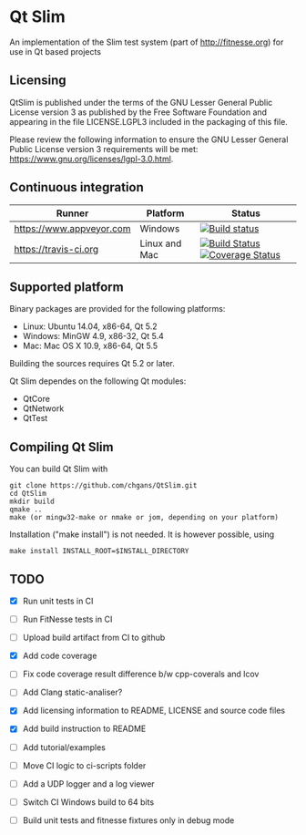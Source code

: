 # Qt Slim

An implementation of the Slim test system (part of http://fitnesse.org) for use in Qt based projects

## Licensing

QtSlim is published under the terms of the GNU Lesser General Public
License version 3 as published by the Free Software Foundation and
appearing in the file LICENSE.LGPL3 included in the packaging of this
file.

Please review the following information to ensure the GNU Lesser
General Public License version 3 requirements will be met:
https://www.gnu.org/licenses/lgpl-3.0.html.

## Continuous integration

| Runner | Platform | Status |
|--------|----------|--------|
| https://www.appveyor.com | Windows | [![Build status](https://ci.appveyor.com/api/projects/status/jj5oa6n0cls5puaw?svg=true)](https://ci.appveyor.com/project/chgans/qtslim) |
| https://travis-ci.org | Linux and Mac | [![Build Status](https://travis-ci.org/chgans/QtSlim.svg?branch=master)](https://travis-ci.org/chgans/QtSlim) [![Coverage Status](https://coveralls.io/repos/github/chgans/QtSlim/badge.svg?branch=master)](https://coveralls.io/github/chgans/QtSlim?branch=master) |

## Supported platform

Binary packages are provided for the following platforms:
- Linux: Ubuntu 14.04, x86-64, Qt 5.2
- Windows: MinGW 4.9, x86-32, Qt 5.4
- Mac: Mac OS X 10.9, x86-64, Qt 5.5

Building the sources requires Qt 5.2 or later.

Qt Slim dependes on the following Qt modules:
- QtCore
- QtNetwork
- QtTest

## Compiling Qt Slim

You can build Qt Slim with

    git clone https://github.com/chgans/QtSlim.git
    cd QtSlim
    mkdir build
    qmake ..
    make (or mingw32-make or nmake or jom, depending on your platform)

Installation ("make install") is not needed. It is however possible, using

    make install INSTALL_ROOT=$INSTALL_DIRECTORY

## TODO

- [X] Run unit tests in CI
- [ ] Run FitNesse tests in CI
- [ ] Upload build artifact from CI to github
- [X] Add code coverage
- [ ] Fix code coverage result difference b/w cpp-coverals and lcov
- [ ] Add Clang static-analiser?
- [X] Add licensing information to README, LICENSE and source code files
- [X] Add build instruction to README
- [ ] Add tutorial/examples
- [ ] Move CI logic to ci-scripts folder
- [ ] Add a UDP logger and a log viewer
- [ ] Switch CI Windows build to 64 bits
- [ ] Build unit tests and fitnesse fixtures only in debug mode

